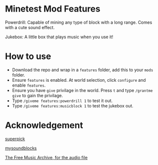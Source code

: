 # Minetest Mod Features
Powerdrill: Capable of mining any type of block with a long range. Comes with a cute sound effect.

Jukebox: A little box that plays music when you use it!

# How to use
* Download the repo and wrap in a `features` folder, add this to your `mods` folder.
* Ensure `features` is enabled. At world selection, click `configure` and enable `features`.
* Ensure you have `give` privilage in the world. Press `t` and type `/grantme give` to gain the privilage.
* Type `/giveme features:powerdrill 1` to test it out.
* Type `/giveme features:musicblock 1` to test the jukebox out.


# Acknowledgement
[superpick](https://github.com/taikedz/everamzah-superpick)

[mysoundblocks](https://github.com/minetest-mods/mysoundblocks)

[The Free Music Archive, for the audio file](http://freemusicarchive.org/genre/Electronic/)

